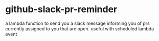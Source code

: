 # github-slack-pr-reminder

a lambda function to send you a slack message informing you of prs currently assigned to you that are open. useful with scheduled lambda event

